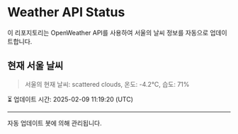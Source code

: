 
# Weather API Status

이 리포지토리는 OpenWeather API를 사용하여 서울의 날씨 정보를 자동으로 업데이트합니다.

## 현재 서울 날씨
> 서울의 현재 날씨: scattered clouds, 온도: -4.2°C, 습도: 71%

⏳ 업데이트 시간: 2025-02-09 11:19:20 (UTC)

---
자동 업데이트 봇에 의해 관리됩니다.

